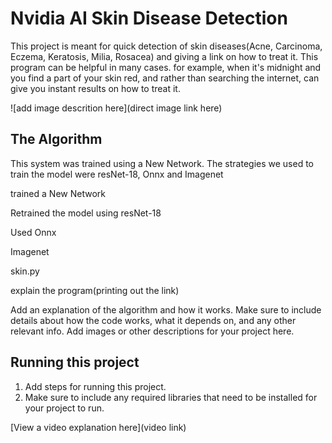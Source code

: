 # Nvidia AI Skin Disease Detection

 This project is meant for quick detection of skin diseases(Acne, Carcinoma, Eczema, Keratosis, Milia, Rosacea) and giving a link on how to treat it. This program can be helpful in many cases. for example, when it's midnight and you find a part of your skin red, and rather than searching the internet, can give you instant results on how to treat it.

![add image descrition here](direct image link here)

## The Algorithm

This system was trained using a New Network. The strategies we used to train the model were resNet-18, Onnx and Imagenet

trained a New Network

Retrained the model using resNet-18

Used Onnx

Imagenet

skin.py

explain the program(printing out the link)

Add an explanation of the algorithm and how it works. Make sure to include details about how the code works, what it depends on, and any other relevant info. Add images or other descriptions for your project here. 

## Running this project

1. Add steps for running this project.
2. Make sure to include any required libraries that need to be installed for your project to run.

[View a video explanation here](video link)
